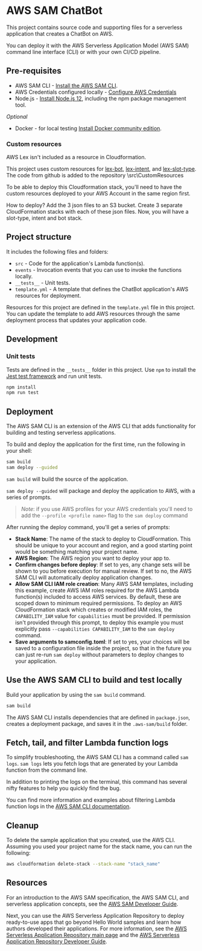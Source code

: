 # AWS SAM ChatBot

This project contains source code and supporting files for a serverless application that creates a ChatBot on AWS.

You can deploy it with the AWS Serverless Application Model (AWS SAM) command line interface (CLI) or with your own CI/CD pipeline. 

## Pre-requisites
* AWS SAM CLI - [Install the AWS SAM CLI](https://docs.aws.amazon.com/serverless-application-model/latest/developerguide/serverless-sam-cli-install.html).
* AWS Credentials configured locally - [Configure AWS Credentials](https://docs.aws.amazon.com/serverless-application-model/latest/developerguide/serverless-getting-started-set-up-credentials.html)
* Node.js - [Install Node.js 12](https://nodejs.org/en/), including the npm package management tool.

_Optional_
* Docker - for local testing [Install Docker community edition](https://hub.docker.com/search/?type=edition&offering=community).

### Custom resources
AWS Lex isn't included as a resource in Cloudformation.

This project uses custom resources for [lex-bot](https://github.com/danblundell/cfn-lex-bot), [lex-intent](https://github.com/danblundell/cfn-lex-intent), and [lex-slot-type](https://github.com/danblundell/cfn-lex-slot-type). The code from github is added to the repository \src\CustomResources

To be able to deploy this Cloudformation stack, you'll need to have the custom resources deployed to your AWS Account in the same region first.

How to deploy?
Add the 3 json files to an S3 bucket. Create 3 separate CloudFormation stacks with each of these json files. Now, you will have a slot-type, intent and bot stack.

## Project structure
It includes the following files and folders:

- `src` - Code for the application's Lambda function(s).
- `events` - Invocation events that you can use to invoke the functions locally.
- `__tests__` - Unit tests. 
- `template.yml` - A template that defines the ChatBot application's AWS resources for deployment.

Resources for this project are defined in the `template.yml` file in this project. You can update the template to add AWS resources through the same deployment process that updates your application code.

## Development
<tbw>

### Unit tests

Tests are defined in the `__tests__` folder in this project. Use `npm` to install the [Jest test framework](https://jestjs.io/) and run unit tests.

```bash
npm install
npm run test
```

## Deployment

The AWS SAM CLI is an extension of the AWS CLI that adds functionality for building and testing serverless applications.

To build and deploy the application for the first time, run the following in your shell:

```bash
sam build
sam deploy --guided
```

`sam build` will build the source of the application. 

`sam deploy --guided` will package and deploy the application to AWS, with a series of prompts.

> _Note_: if you use AWS profiles for your AWS credentials you'll need to add the `--profile <profile name>` flag to the `sam deploy` command

After running the deploy command, you'll get a series of prompts:

* **Stack Name**: The name of the stack to deploy to CloudFormation. This should be unique to your account and region, and a good starting point would be something matching your project name.
* **AWS Region**: The AWS region you want to deploy your app to.
* **Confirm changes before deploy**: If set to yes, any change sets will be shown to you before execution for manual review. If set to no, the AWS SAM CLI will automatically deploy application changes.
* **Allow SAM CLI IAM role creation**: Many AWS SAM templates, including this example, create AWS IAM roles required for the AWS Lambda function(s) included to access AWS services. By default, these are scoped down to minimum required permissions. To deploy an AWS CloudFormation stack which creates or modified IAM roles, the `CAPABILITY_IAM` value for `capabilities` must be provided. If permission isn't provided through this prompt, to deploy this example you must explicitly pass `--capabilities CAPABILITY_IAM` to the `sam deploy` command.
* **Save arguments to samconfig.toml**: If set to yes, your choices will be saved to a configuration file inside the project, so that in the future you can just re-run `sam deploy` without parameters to deploy changes to your application.

## Use the AWS SAM CLI to build and test locally

Build your application by using the `sam build` command.

```bash
sam build
```

The AWS SAM CLI installs dependencies that are defined in `package.json`, creates a deployment package, and saves it in the `.aws-sam/build` folder.

## Fetch, tail, and filter Lambda function logs

To simplify troubleshooting, the AWS SAM CLI has a command called `sam logs`. `sam logs` lets you fetch logs that are generated by your Lambda function from the command line. 

In addition to printing the logs on the terminal, this command has several nifty features to help you quickly find the bug.

You can find more information and examples about filtering Lambda function logs in the [AWS SAM CLI documentation](https://docs.aws.amazon.com/serverless-application-model/latest/developerguide/serverless-sam-cli-logging.html).

## Cleanup

To delete the sample application that you created, use the AWS CLI. Assuming you used your project name for the stack name, you can run the following:

```bash
aws cloudformation delete-stack --stack-name "stack_name"
```

## Resources

For an introduction to the AWS SAM specification, the AWS SAM CLI, and serverless application concepts, see the [AWS SAM Developer Guide](https://docs.aws.amazon.com/serverless-application-model/latest/developerguide/what-is-sam.html).

Next, you can use the AWS Serverless Application Repository to deploy ready-to-use apps that go beyond Hello World samples and learn how authors developed their applications. For more information, see the [AWS Serverless Application Repository main page](https://aws.amazon.com/serverless/serverlessrepo/) and the [AWS Serverless Application Repository Developer Guide](https://docs.aws.amazon.com/serverlessrepo/latest/devguide/what-is-serverlessrepo.html).